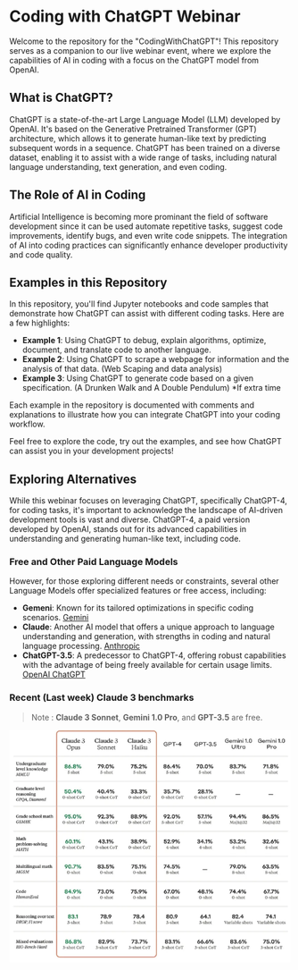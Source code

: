 # Coding with ChatGPT Webinar

Welcome to the repository for the "CodingWithChatGPT"! This repository serves as a companion to our live webinar event, where we explore the capabilities of AI in coding with a focus on the ChatGPT model from OpenAI.

## What is ChatGPT?

ChatGPT is a state-of-the-art Large Language Model (LLM) developed by OpenAI. It's based on the Generative Pretrained Transformer (GPT) architecture, which allows it to generate human-like text by predicting subsequent words in a sequence. ChatGPT has been trained on a diverse dataset, enabling it to assist with a wide range of tasks, including natural language understanding, text generation, and even coding.

## The Role of AI in Coding

Artificial Intelligence is becoming more prominant the field of software development since it can be used automate repetitive tasks, suggest code improvements, identify bugs, and even write code snippets. The integration of AI into coding practices can significantly enhance developer productivity and code quality.

## Examples in this Repository

In this repository, you'll find Jupyter notebooks and code samples that demonstrate how ChatGPT can assist with different coding tasks. Here are a few highlights:

- **Example 1**: Using ChatGPT to debug, explain algorithms, optimize, document, and translate code to another language.
- **Example 2**: Using ChatGPT to scrape a webpage for information and the analysis of that data. (Web Scaping and data analysis)
- **Example 3**: Using ChatGPT to generate code based on a given specification. (A Drunken Walk and A Double Pendulum) *If extra time


Each example in the repository is documented with comments and explanations to illustrate how you can integrate ChatGPT into your coding workflow.

Feel free to explore the code, try out the examples, and see how ChatGPT can assist you in your development projects!

## Exploring Alternatives

While this webinar focuses on leveraging ChatGPT, specifically ChatGPT-4, for coding tasks, it's important to acknowledge the landscape of AI-driven development tools is vast and diverse. ChatGPT-4, a paid version developed by OpenAI, stands out for its advanced capabilities in understanding and generating human-like text, including code.

### Free and Other Paid Language Models

However, for those exploring different needs or constraints, several other Language Models offer specialized features or free access, including:

- **Gemeni**: Known for its tailored optimizations in specific coding scenarios. [Gemini](https://gemini.google.com/)
- **Claude**: Another AI model that offers a unique approach to language understanding and generation, with strengths in coding and natural language processing. [Anthropic](https://www.anthropic.com/)
- **ChatGPT-3.5**: A predecessor to ChatGPT-4, offering robust capabilities with the advantage of being freely available for certain usage limits. [OpenAI ChatGPT](https://openai.com/chatgpt)

### Recent (Last week) Claude 3 benchmarks

> Note : **Claude 3 Sonnet**, **Gemini 1.0 Pro**, and **GPT-3.5** are free.

![Image Description](images/benchmarks.PNG)
